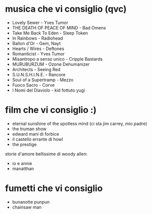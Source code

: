 # musica che vi consiglio (qvc)
* Lovely Sewer - Yves Tumor
* THE DEATH OF PEACE OF MIND - Bad Omens
* Take Me Back To Eden - Sleep Token
* In Rainbows - Radiohead
* Ballon d'Or - Gem, Nayt
* Hearts / Wires - Deftones
* Romanticist - Yves Tumor
* Misantropo a senso unico - Cripple Bastards
* MURUBURZUM - Ozone Dehumanizer
* Architects - Seeing Red
* S.U.N.S.H.I.N.E. - Rancore
* Soul of a Supertramp - Mezzo
* Fuoco Sacro - Corve
* I Nomi del Diaviolo - kid fottuto yugi

# film che vi consiglio :)
* eternal sunshine of the spotless mind (ci sta jim carrey, mio padre)
* the truman show
* edward mani di forbice
* il castello errante di howl
* the prestige

storie d'amore bellissime di woody allen:
* io e annie
* manatthan
# fumetti che vi consiglio
* bunanotte punpun
* chainsaw man